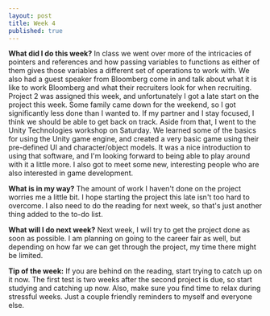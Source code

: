 ```yaml
---
layout: post
title: Week 4
published: true
---
```


**What did I do this week?**  In class we went over more of the intricacies of pointers and references and how passing variables to functions as either of them gives those variables a different set of operations to work with. We also had a guest speaker from Bloomberg come in and talk about what it is like to work Bloomberg and what their recruiters look for when recruiting. Project 2 was assigned this week, and unfortunately I got a late start on the project this week. Some family came down for the weekend, so I got significantly less done than I wanted to. If my partner and I stay focused, I think we should be able to get back on track. Aside from that, I went to the Unity Technologies workshop on Saturday. We learned some of the basics for using the Unity game engine, and created a very basic game using their pre-defined UI and character/object models. It was a nice introduction to using that software, and I'm looking forward to being able to play around with it a little more. I also got to meet some new, interesting people who are also interested in game development.

**What is in my way?**  The amount of work I haven't done on the project worries me a little bit. I hope starting the project this late isn't too hard to overcome. I also need to do the reading for next week, so that's just another thing added to the to-do list. 

**What will I do next week?**  Next week, I will try to get the project done as soon as possible. I am planning on going to the career fair as well, but depending on how far we can get through the project, my time there might be limited.

**Tip of the week:**  If you are behind on the reading, start trying to catch up on it now. The first test is two weeks after the second project is due, so start studying and catching up now. Also, make sure you find time to relax during stressful weeks. Just a couple friendly reminders to myself and everyone else.
